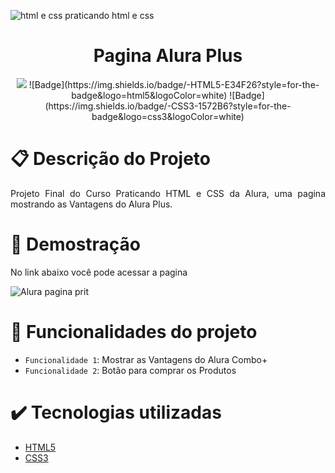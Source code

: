 ![html e css praticando html e css](https://user-images.githubusercontent.com/125808109/221028808-4d42d89c-9f52-4a56-8267-123a9117a34c.png)

<h1 align="center"> Pagina Alura Plus</h1>
<p align="center">
<img src="http://img.shields.io/static/v1?label=STATUS&message=CONCLUIDO&color=GREEN&style=for-the-badge"/>
![Badge](https://img.shields.io/badge/-HTML5-E34F26?style=for-the-badge&logo=html5&logoColor=white)
![Badge](https://img.shields.io/badge/-CSS3-1572B6?style=for-the-badge&logo=css3&logoColor=white)
</p>

# :clipboard: Descrição do Projeto

<p align="justify">Projeto Final do Curso Praticando HTML e CSS da Alura, uma pagina mostrando as Vantagens do Alura Plus. </p>

# :eyes: Demostração 
<p> No link abaixo você pode acessar a pagina</p>

![Alura pagina prit](https://user-images.githubusercontent.com/125808109/221027928-e3360a57-6293-4fcf-90a9-347f60cdf9ef.png)

# :hammer: Funcionalidades do projeto

- `Funcionalidade 1`: Mostrar as Vantagens do Alura Combo+
- `Funcionalidade 2`: Botão para comprar os Produtos

# :heavy_check_mark: Tecnologias utilizadas

<ul>
  <li><a href="https://www.w3schools.com/html/default.asp" target="_blank">HTML5</a></li>
  <li><a href="https://www.w3schools.com/css/default.asp" target="_blank">CSS3</a></li>
</ul>
